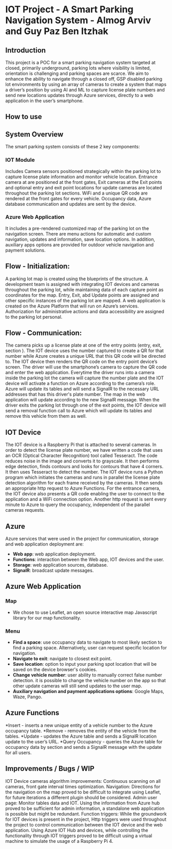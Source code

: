 # IOT Project - A Smart Parking Navigation System - Almog Arviv and Guy Paz Ben Itzhak

## Introduction
This project is a POC for a smart parking navigation system targeted at closed, primarily underground, parking lots where visibility is limited, orientation is challenging and parking spaces are scarce.
We aim to enhance the ability to navigate through a closed off, GSP disabled parking lot environments by using an array of cameras to create a system that maps a driver’s position by using AI and ML to capture license plate numbers and send new locations updates through Azure services, directly to a web application in the user’s smartphone.

## How to use


## System Overview
The smart parking system consists of these 2 key components:

### IOT Module
Includes Camera sensors positioned strategically within the parking lot to capture license plate information and monitor vehicle location.
Entrance camera at are positioned at the front gates, Exit cameras at the Exit points and optional entry and exit point locations for update cameras are located throughout the parking lot sections.
WiFi and a unique QR code are rendered at the front gates for every vehicle.
Occupancy data, Azure database communication and updates are sent by the device.

### Azure Web Application
It includes a pre-rendered customized map of the parking lot on the navigation screen.
There are menu actions for automatic and custom navigation, updates and information, save location options.
In addition, auxiliary apps options are provided for outdoor vehicle navigation and payment solutions.

## Flow - Initialization:
A parking lot map is created using the blueprints of the structure.
A development team is assigned with integrating IOT devices and cameras throughout the parking lot, while maintaining data of each capture point as coordinates for the map.
Entry, Exit, abd Update points are assigned and other specific instances of the parking lot are mapped.
A web application is created on the Azure Platform that will run on Azure’s services.
Authorization for administrative actions and data accessibility are assigned to the parking lot personal.

## Flow - Communication:
The camera picks up a license plate at one of the entry points (entry, exit, section ).
The IOT device uses the number captured to create a QR for that number while Azure creates a unique URL that this QR code will be directed to.
The IOT device then renders the QR code on the entry point device’s screen.
The driver will use the smartphone’s camera to capture the QR code and enter the web application.
Everytime the driver runs into a camera inside the parking lot the camera will capture the number plate and the IOT device will activate a function on Azure according to the camera’s role.
Azure will update its tables and will send a SignalR to the necessary URL addresses that has this driver's plate number.
The map in the web application will update according to the new SignalR message.
When the driver exits the parking lot through one of the exit points, the IOT device will send a removal function call to Azure which will update its tables and remove this vehicle from them as well. 

## IOT Device
The IOT device is a Raspberry Pi that is attached to several cameras.
In order to detect the license plate number, we have written a code that uses an OCR (Optical Character Recognition) tool called Tesseract. The code reduces noise in the image and converts it to grayscale. It then performs edge detection, finds contours and looks for contours that have 4 corners. It then uses Tesseract to detect the number.
The IOT device runs a Python program which initiates the cameras and runs in parallel the license plate detection algorithm for each frame received by the cameras. It then sends an appropriate http request to Azure Functions. For the entrance camera, the IOT device also presents a QR code enabling the user to connect to the application and a WiFi connection option. Another http request is sent every minute to Azure to query the occupancy, independent of the parallel cameras requests. 

## Azure
Azure services that were used in the project for communication, storage and web application deployment are:
  * **Web app**: web application deployment.
  * **Functions**: interaction between the Web app, IOT devices and the user.
  * **Storage**: web application sources, database.
  * **SignalR**: broadcast update messages.

## Azure Web Application
### Map
* We chose to use Leaflet, an open source interactive map Javascript library for our map functionality.
### Menu
* **Find a space**: use occupancy data to navigate to most likely section to find a parking space. Alternatively, user can request specific location for navigation.
* **Navigate to exit**: navigate to closest exit point.
* **Save location**: option to input your parking spot location that will be saved on the device browser's cookies.
* **Change vehicle number**: user ability to manually correct false number detection. it is possible to change the vehicle number on the app so that other update cameras will still send updates to the user map.
* **Auxiliary navigation and payment applications options**: Google Maps, Waze, Pango.

## Azure Functions
*Insert - inserts a new unique entity of a vehicle number to the Azure occupancy table.
*Remove - removes the entity of the vehicle from the tables.
*Update - updates the Azure table and sends a SignalR location update to the user’s URL.
*Query Occupancy - queries the Azure table for occupancy data by section and sends a SignalR message with the update for all users.

## Improvements / Bugs / WIP
IOT Device cameras algorithm improvements:
Continuous scanning on all cameras, front gate interval times optimization.
Navigation:
Directions for the navigation on the map proved to be difficult to integrate using Leaflet, for future iterations a different plugin should be considered.
Admin user page:
Monitor tables data and IOT. Using the information from Azure hub proved to be sufficient for admin information, a standalone web application is possible but might be redundant.
Function triggers:
While the groundwork for IOT devices is present in the project, Http triggers were used throughout the project to control communication between the IOT device and the web application. 
Using Azure IOT Hub and devices, while controlling the functionality through IOT triggers proved to be difficult using a virtual machine to simulate the usage of a Raspberry Pi 4. 
